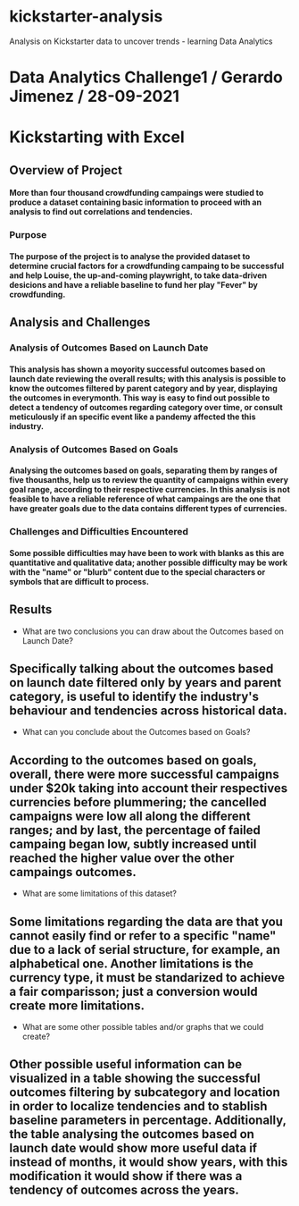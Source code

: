 # kickstarter-analysis
Analysis on Kickstarter data to uncover trends - learning Data Analytics

# Data Analytics Challenge1 / Gerardo Jimenez / 28-09-2021
# Kickstarting with Excel

## Overview of Project

#### More than four thousand crowdfunding campaings were studied to produce a dataset containing basic information to proceed with an analysis to find out correlations and tendencies.

### Purpose

#### The purpose of the project is to analyse the provided dataset to determine crucial factors for a crowdfunding campaing to be successful and help Louise, the up-and-coming playwright, to take data-driven desicions and have a reliable baseline to fund her play "Fever" by crowdfunding.

## Analysis and Challenges

### Analysis of Outcomes Based on Launch Date

#### This analysis has shown a moyority successful outcomes based on launch date reviewing the overall results; with this analysis is possible to know the outcomes filtered by parent category and by year, displaying the outcomes in everymonth. This way is easy to find out possible to detect a tendency of outcomes regarding category over time, or consult meticulously if an specific event like a pandemy affected the this industry.

### Analysis of Outcomes Based on Goals

#### Analysing the outcomes based on goals, separating them by ranges of five thousanths, help us to review the quantity of campaigns within every goal range, according to their respective currencies. In this analysis is not feasible to have a reliable reference of what campaings are the one that have greater goals due to the data contains different types of currencies.

### Challenges and Difficulties Encountered

#### Some possible difficulties may have been to work with blanks as this are quantitative and qualitative data; another possible difficulty may be work with the "name" or "blurb" content due to the special characters or symbols that are difficult to process. 

## Results

- What are two conclusions you can draw about the Outcomes based on Launch Date?

## Specifically talking about the outcomes based on launch date filtered only by years and parent category, is useful to identify the industry's behaviour and tendencies across historical data. 

- What can you conclude about the Outcomes based on Goals?

## According to the outcomes based on goals, overall, there were more successful campaigns under $20k taking into account their respectives currencies before plummering; the cancelled campaigns were low all along the different ranges; and by last, the percentage of failed campaing began low, subtly increased until reached the higher value over the other campaings outcomes. 

- What are some limitations of this dataset?

## Some limitations regarding the data are that you cannot easily find or refer to a specific "name" due to a lack of serial structure, for example, an alphabetical one. Another limitations is the currency type, it must be standarized to achieve a fair comparisson; just a conversion would create more limitations.

- What are some other possible tables and/or graphs that we could create?

## Other possible useful information can be visualized in a table showing the successful outcomes filtering by subcategory and location in order to localize tendencies and to stablish baseline parameters in percentage. Additionally, the table analysing the outcomes based on launch date would show more useful data if instead of months, it would show years, with this modification it would show if there was a tendency of outcomes across the years.
